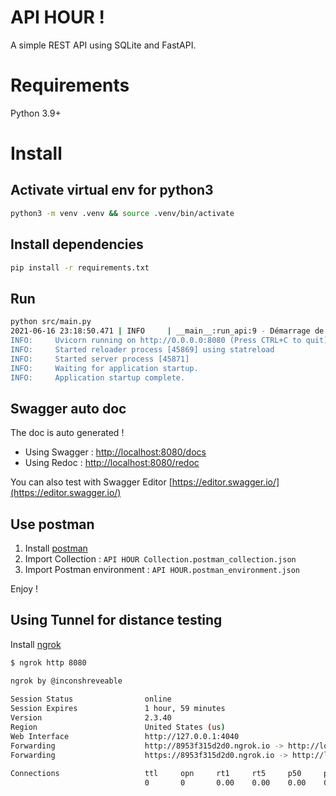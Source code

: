 # API HOUR !

A simple REST API using SQLite and FastAPI.


# Requirements

Python 3.9+


# Install


## Activate virtual env for python3

```sh
python3 -m venv .venv && source .venv/bin/activate
```

## Install dependencies

```sh
pip install -r requirements.txt
```

## Run

```sh
python src/main.py
2021-06-16 23:18:50.471 | INFO     | __main__:run_api:9 - Démarrage de l'API REST pour API HOUR !
INFO:     Uvicorn running on http://0.0.0.0:8080 (Press CTRL+C to quit)
INFO:     Started reloader process [45869] using statreload
INFO:     Started server process [45871]
INFO:     Waiting for application startup.
INFO:     Application startup complete.
```

## Swagger auto doc

The doc is auto generated !

- Using Swagger : [http://localhost:8080/docs](http://localhost:8080/docs)
- Using Redoc : [http://localhost:8080/redoc](http://localhost:8080/redoc)

You can also test with Swagger Editor
[https://editor.swagger.io/](https://editor.swagger.io/)

## Use postman

1. Install [postman](https://www.postman.com/downloads/)
2. Import Collection : `API HOUR Collection.postman_collection.json`
3. Import Postman environment : `API HOUR.postman_environment.json`

Enjoy !

## Using Tunnel for distance testing

Install [ngrok](https://ngrok.com/download)

```sh
$ ngrok http 8080

ngrok by @inconshreveable                                                                                                    (Ctrl+C to quit)
                                                                                                                                             
Session Status                online                                                                                                         
Session Expires               1 hour, 59 minutes                                                                                             
Version                       2.3.40                                                                                                         
Region                        United States (us)                                                                                             
Web Interface                 http://127.0.0.1:4040                                                                                          
Forwarding                    http://8953f315d2d0.ngrok.io -> http://localhost:8080                                                          
Forwarding                    https://8953f315d2d0.ngrok.io -> http://localhost:8080                                                         
                                                                                                                                             
Connections                   ttl     opn     rt1     rt5     p50     p90                                                                    
                              0       0       0.00    0.00    0.00    0.00  
```